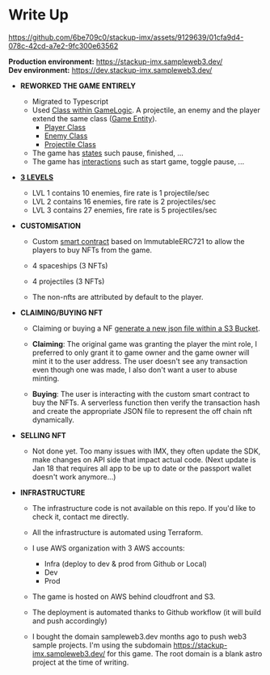 # Write Up

https://github.com/6be709c0/stackup-imx/assets/9129639/01cfa9d4-078c-42cd-a7e2-9fc300e63562

**Production environment:** https://stackup-imx.sampleweb3.dev/  
**Dev environment:** https://dev.stackup-imx.sampleweb3.dev/

- **REWORKED THE GAME ENTIRELY**
  - Migrated to Typescript
  - Used [Class within GameLogic](./src/components/GameLogic). A projectile, an enemy and the player extend the same class ([Game Entity](./src/components/GameLogic/GameEntity.ts)).
    - [Player Class](./src/components/GameLogic/Player.ts)
    - [Enemy Class](./src/components/GameLogic/Enemy.ts)
    - [Projectile Class](./src/components/GameLogic/Projectile.ts)
  - The game has [states](./src/components/GameLogic/GameState.ts) such pause, finished, ...
  - The game has [interactions](./src/components/GameLogic/GameState.ts) such as start game, toggle pause, ...

- **[3 LEVELS](./src/components/GameLogic/GameLevel.ts)**
  - LVL 1 contains 10 enemies, fire rate is 1 projectile/sec
  - LVL 2 contains 16 enemies, fire rate is  2 projectiles/sec
  - LVL 3 contains 27 enemies, fire rate is 5 projectiles/sec

- **CUSTOMISATION**
  - Custom [smart contract](./contracts/game/contracts/StackupIMXCollection.sol) based on ImmutableERC721 to allow the players to buy NFTs from the game.

  - 4 spaceships (3 NFTs)
  - 4 projectiles (3 NFTs)
  - The non-nfts are attributed by default to the player.

- **CLAIMING/BUYING NFT**

  - Claiming or buying a NF [generate a new json file within a S3 Bucket](./api/index.js).


  - **Claiming**: The original game was granting the player the mint role, I preferred to only grant it to game owner and the game owner will mint it to the user address. The user doesn't see any transaction even though one was made, I also don't want a user to abuse minting.

  - **Buying**: The user is interacting with the custom smart contract to buy the NFTs. A serverless function then verify the transaction hash and create the appropriate JSON file to represent the off chain nft dynamically.

- **SELLING NFT**

  - Not done yet. Too many issues with IMX, they often update the SDK, make changes on API side that impact actual code. (Next update is Jan 18 that requires all app to be up to date or the passport wallet doesn't work anymore...)


- **INFRASTRUCTURE**
  - The infrastructure code is not available on this repo.
    If you'd like to check it, contact me directly.

  - All the infrastructure is automated using Terraform.  
  - I use AWS organization with 3 AWS accounts:
    - Infra (deploy to dev & prod from Github or Local)
    - Dev
    - Prod

  - The game is hosted on AWS behind cloudfront and S3.
  - The deployment is automated thanks to Github workflow (it will build and push accordingly)
  - I bought the domain sampleweb3.dev months ago to push web3 sample projects. I'm using the subdomain https://stackup-imx.sampleweb3.dev/ for this game. The root domain is a blank astro project at the time of writing.

